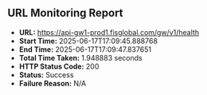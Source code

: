 ## URL Monitoring Report

- **URL:** https://api-gw1-prod1.fisglobal.com/gw/v1/health
- **Start Time:** 2025-06-17T17:09:45.888768
- **End Time:** 2025-06-17T17:09:47.837651
- **Total Time Taken:** 1.948883 seconds
- **HTTP Status Code:** 200
- **Status:** Success
- **Failure Reason:** N/A
